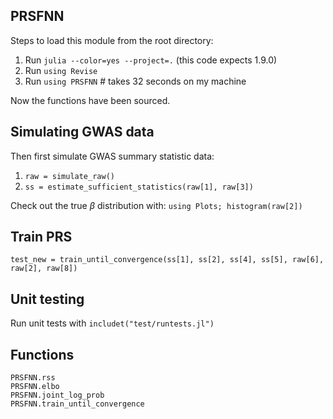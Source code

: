 ## PRSFNN

Steps to load this module from the root directory:

1. Run `julia --color=yes --project=.` (this code expects 1.9.0)
3. Run `using Revise`
4. Run `using PRSFNN` # takes 32 seconds on my machine

Now the functions have been sourced. 

## Simulating GWAS data

Then first simulate GWAS summary statistic data:

1. `raw = simulate_raw()`
2. `ss = estimate_sufficient_statistics(raw[1], raw[3])`

Check out the true $\beta$ distribution with:
`using Plots; histogram(raw[2])` 

## Train PRS

`test_new = train_until_convergence(ss[1], ss[2], ss[4], ss[5], raw[6], raw[2], raw[8])`

## Unit testing

Run unit tests with `includet("test/runtests.jl")`

## Functions

```@docs
PRSFNN.rss 
PRSFNN.elbo
PRSFNN.joint_log_prob
PRSFNN.train_until_convergence
```
